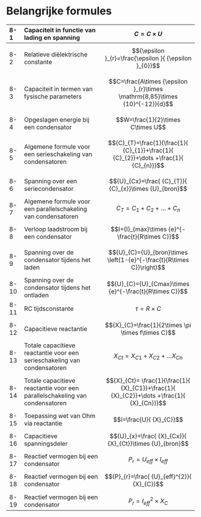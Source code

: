 # Belangrijke formules

| 8-1 | Capaciteit in functie van lading en spanning | $$C=C\times U$$ |
| :--- | :--- | :--- |
| 8-2 | Relatieve diëlektrische constante | $${\epsilon }_{r}=\frac{\epsilon }{ {\epsilon }_{0}}$$ |
| 8-3 | Capaciteit in termen van fysische parameters | $$C=\frac{A\times {\epsilon }_{r}\times \mathrm{8,85}\times {10}^{-12}}{d}$$ |
| 8-4 | Opgeslagen energie bij een condensator | $$W=\frac{1}{2}\times C\times U$$ |
| 8-5 | Algemene formule voor een serieschakeling van condensatoren | $${C}_{T}=\frac{1}{\frac{1}{ {C}_{1}}+\frac{1}{ {C}_{2}}+\dots +\frac{1}{ {C}_{n}}}$$ |
| 8-6 | Spanning over een seriecondensator | $${U}_{Cx}=\frac{ {C}_{T}}{ {C}_{x}}\times {U}_{bron}$$ |
| 8-7 | Algemene formule voor een parallelschakeling van condensatoren | $${C}_{T}={C}_{1}+{C}_{2}+\dots +{C}_{n}$$ |
| 8-8 | Verloop laadstroom bij een condensator | $$I={I}_{max}\times {e}^{-\frac{t}{R\times C}}$$ |
| 8-9 | Spanning over de condensator tijdens het laden | $${U}_{C}={U}_{bron}\times \left(1-{e}^{-\frac{t}{R\times C}}\right)$$ |
| 8-10 | Spanning over de condensator tijdens het ontladen | $${U}_{C}={U}_{Cmax}\times {e}^{-\frac{t}{R\times C}}$$ |
| 8-11 | RC tijdsconstante | $$\tau =R\times C$$ |
| 8-12 | Capacitieve reactantie | $${X}_{C}=\frac{1}{2\times \pi \times f\times C}$$ |
| 8-13 | Totale capacitieve reactantie voor een serieschakeling van condensatoren | $${X}_{Ct}={X}_{C1}+{X}_{C2}+\dots {X}_{Cn}$$ |
| 8-14 | Totale capacitieve reactantie voor een parallelschakeling van condensatoren | $${X}_{Ct}= \frac{1}{\frac{1}{ {X}_{C1}}+\frac{1}{ {X}_{C2}}+\dots +\frac{1}{ {X}_{Cn}}}$$ |
| 8-15 | Toepassing wet van Ohm via reactantie | $$I=\frac{U}{ {X}_{C}}$$ |
| 8-16 | Capacitieve spanningsdeler | $${U}_{x}=\frac{ {X}_{Cx}}{ {X}_{Ct}}\times {U}_{bron}$$ |
| 8-17 | Reactief vermogen bij een condensator | $${P}_{r}={U}_{eff}\times {I}_{eff}$$ |
| 8-18 | Reactief vermogen bij een condensator | $${P}_{r}=\frac{ {U}_{eff}^{2}}{ {X}_{C}}$$ |
| 8-19 | Reactief vermogen bij een condensator | $${P}_{r}={I}_{eff}^{2}\times {X}_{C}$$ |

